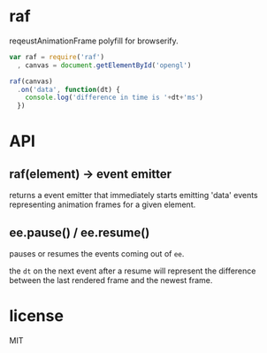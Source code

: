 # raf

reqeustAnimationFrame polyfill for browserify.

```javascript
var raf = require('raf')
  , canvas = document.getElementById('opengl')

raf(canvas)
  .on('data', function(dt) {
    console.log('difference in time is '+dt+'ms')
  })


```

# API

## raf(element) -> event emitter

returns a event emitter that immediately starts emitting 'data'
events representing animation frames for a given element.

## ee.pause() / ee.resume()

pauses or resumes the events coming out of `ee`.

the `dt` on the next event after a resume will represent the difference between
the last rendered frame and the newest frame.

# license

MIT
